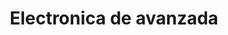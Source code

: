 ---
title: "Electronica de avanzada"
url: /armenia/electronica-de-avanzada-carrera-19-44-60-local-3/
shop: electrónica
---